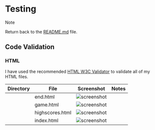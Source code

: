 # Testing

> [!NOTE]  
> Return back to the [README.md](README.md) file.

## Code Validation

### HTML

I have used the recommended [HTML W3C Validator](https://validator.w3.org) to validate all of my HTML files.

| Directory | File            | Screenshot                                                     | Notes |
| --------- | --------------- | -------------------------------------------------------------- | ----- |
|           | end.html        | ![screenshot](documentation/validation/path-to-screenshot.png) |       |
|           | game.html       | ![screenshot](documentation/validation/path-to-screenshot.png) |       |
|           | highscores.html | ![screenshot](documentation/validation/path-to-screenshot.png) |       |
|           | index.html      | ![screenshot](documentation/validation/path-to-screenshot.png) |       |
